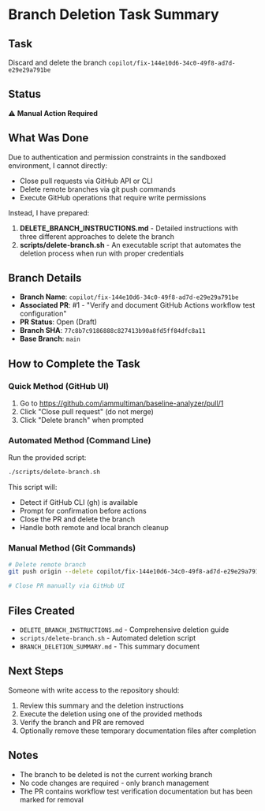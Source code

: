 # Branch Deletion Task Summary

## Task
Discard and delete the branch `copilot/fix-144e10d6-34c0-49f8-ad7d-e29e29a791be`

## Status
⚠️ **Manual Action Required**

## What Was Done

Due to authentication and permission constraints in the sandboxed environment, I cannot directly:
- Close pull requests via GitHub API or CLI
- Delete remote branches via git push commands
- Execute GitHub operations that require write permissions

Instead, I have prepared:

1. **DELETE_BRANCH_INSTRUCTIONS.md** - Detailed instructions with three different approaches to delete the branch
2. **scripts/delete-branch.sh** - An executable script that automates the deletion process when run with proper credentials

## Branch Details

- **Branch Name**: `copilot/fix-144e10d6-34c0-49f8-ad7d-e29e29a791be`
- **Associated PR**: #1 - "Verify and document GitHub Actions workflow test configuration"
- **PR Status**: Open (Draft)
- **Branch SHA**: `77c8b7c9186888c827413b90a8fd5ff84dfc8a11`
- **Base Branch**: `main`

## How to Complete the Task

### Quick Method (GitHub UI)
1. Go to https://github.com/iammultiman/baseline-analyzer/pull/1
2. Click "Close pull request" (do not merge)
3. Click "Delete branch" when prompted

### Automated Method (Command Line)
Run the provided script:
```bash
./scripts/delete-branch.sh
```

This script will:
- Detect if GitHub CLI (gh) is available
- Prompt for confirmation before actions
- Close the PR and delete the branch
- Handle both remote and local branch cleanup

### Manual Method (Git Commands)
```bash
# Delete remote branch
git push origin --delete copilot/fix-144e10d6-34c0-49f8-ad7d-e29e29a791be

# Close PR manually via GitHub UI
```

## Files Created

- `DELETE_BRANCH_INSTRUCTIONS.md` - Comprehensive deletion guide
- `scripts/delete-branch.sh` - Automated deletion script
- `BRANCH_DELETION_SUMMARY.md` - This summary document

## Next Steps

Someone with write access to the repository should:
1. Review this summary and the deletion instructions
2. Execute the deletion using one of the provided methods
3. Verify the branch and PR are removed
4. Optionally remove these temporary documentation files after completion

## Notes

- The branch to be deleted is not the current working branch
- No code changes are required - only branch management
- The PR contains workflow test verification documentation but has been marked for removal
